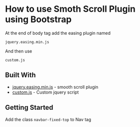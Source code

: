 # How to use Smoth Scroll Plugin using Bootstrap

At the end of body tag add the easing plugin named   
```
jquery.easing.min.js
```
And then use 
```
custom.js
```

## Built With

* [jquery.easing.min.js](https://faridrony55.github.io/scrollspy_navigation_using_bootstrap/jquery.easing.min.js) - smooth scroll plugin 
* [custom.js](https://faridrony55.github.io/scrollspy_navigation_using_bootstrap/custom.js) - Custom jquery script
 

## Getting Started

Add the class ```navbar-fixed-top``` to Nav tag



  
